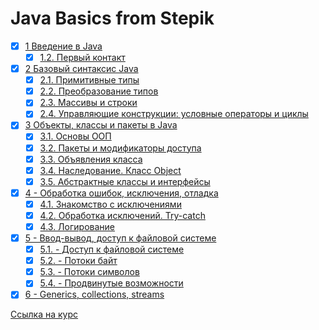 # Java Basics from Stepik

- [x] [1 Введение в Java](notes/ch1.md)
  - [x] [1.2. Первый контакт](notes/ch1.md#12-Первый-контакт)
- [x] [2 Базовый синтаксис Java](notes/ch2.md)
  - [x] [2.1. Примитивные типы](notes/ch2.md#21-Примитивные-типы)
  - [x] [2.2. Преобразование типов](notes/ch2.md#22-Преобразование-типов)
  - [x] [2.3. Массивы и строки](notes/ch2.md#23-Массивы-и-строки)
  - [x] [2.4. Управляющие конструкции: условные операторы и циклы](notes/ch2.md#Управляющие-конструкции-условные-операторы-и-циклы)
- [x] [3 Объекты, классы и пакеты в Java](notes/ch3.md)
  - [x] [3.1. Основы ООП](notes/ch3.md#31-Основы-ООП)
  - [x] [3.2. Пакеты и модификаторы доступа](notes/ch3.md#32-Пакеты-и-модификаторы-доступа)
  - [x] [3.3. Объявления класса](notes/ch3.md#33-Объявления-класса)
  - [x] [3.4. Наследование. Класс Object](notes/ch3.md#34-Наследование-Класс-Object)
  - [x] [3.5. Абстрактные классы и интерфейсы](notes/ch3.md#35-Абстрактные-классы-и-интерфейсы)
- [x] [4 - Обработка ошибок, исключения, отладка](notes/ch4.md)
  - [x] [4.1. Знакомство с исключениями](notes/ch4.md#41-Исключения)
  - [x] [4.2. Обработка исключений. Try-catch](notes/ch4.md#42-Обработка-исключений-Try-catch)
  - [x] [4.3. Логирование](notes/ch4.md#43-Логирование)
- [x] [5 - Ввод-вывод, доступ к файловой системе](notes/ch5.md)
  - [x] [5.1. - Доступ к файловой системе](notes/ch5.md#51-доступ-к-файловой-системе)
  - [x] [5.2. - Потоки байт](notes/ch5.md#52-потоки-байт)
  - [x] [5.3. - Потоки символов](notes/ch5.md#53-потоки-символов)
  - [x] [5.4. - Продвинутые возможности](notes/ch5.md#54-продвинутые-возможности)
- [x]  [6 - Generics, collections, streams](notes/ch6.md)

 [Cсылка на курс](https://stepik.org/course/Java-%D0%91%D0%B0%D0%B7%D0%BE%D0%B2%D1%8B%D0%B9-%D0%BA%D1%83%D1%80%D1%81-187)

